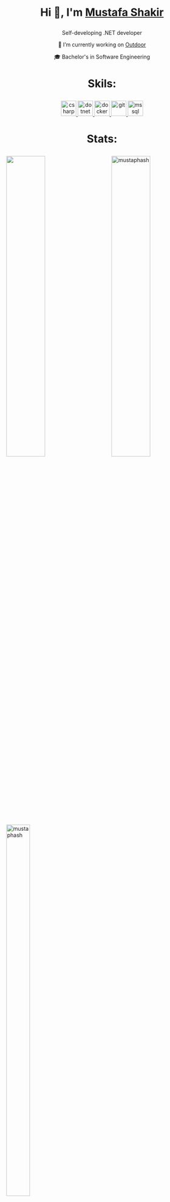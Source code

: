 # <p align="center"> Hi 👋, I'm [Mustafa Shakir](https://www.linkedin.com/in/mustafa-shakir-970391231/)</p>

<h3 align="center"></h3>
<p align="center">Self-developing .NET developer</P>
 <p align="center">🏃 I’m currently working on <a href="https://github.com/mustaphash/Outdoor" title="Issues">Outdoor</a></p>
 <p align="center">🎓  Bachelor's in Software Engineering </p>
 

# <p align = "center">Skils:</p>
<p align="center"> <a href="https://www.w3schools.com/cs/" target="_blank" rel="noreferrer"> <img size=7% src="https://iconape.com/wp-content/png_logo_vector/c.png" alt="csharp" width="40" height="40"/> </a> <a href="https://dotnet.microsoft.com/" target="_blank" rel="noreferrer"> <img src="https://wpguru.co.uk/wp-content/uploads/2020/04/dotnet-logo.png" alt="dotnet" width="40" height="40"/> </a>  <a href="https://www.docker.com/" target="_blank" rel="noreferrer">  <img src="https://cdn.icon-icons.com/icons2/2407/PNG/512/docker_icon_146192.png" alt="docker" width="40" height="40"/> </a> <a href="https://git-scm.com/" target="_blank" rel="noreferrer"> <img src="https://3.bp.blogspot.com/-xhNpNJJyQhk/XIe4GY78RQI/AAAAAAAAItc/ouueFUj2Hqo5dntmnKqEaBJR4KQ4Q2K3ACK4BGAYYCw/s1600/logo%2Bgit%2Bicon.png" alt="git" width="40" height="40"/> </a> <a href="https://www.microsoft.com/en-us/sql-server" target="_blank" rel="noreferrer"> <img src="https://vectorified.com/images/sql-server-icon-26.png?" alt="mssql" width="40" height="40"/> </a> </p>


# <p align = "center">Stats:</p>
<img width=45% align="left" high=50% src="https://github-readme-stats.vercel.app/api?username=mustaphash&hide_border=true&show_icons=true&theme=gruvbox" style="max-width: 100%;" />

<img width=45% align="right" src="https://github-readme-streak-stats.herokuapp.com/?user=mustaphash&hide_border=true&show_icons=true&theme=gruvbox" alt="mustaphash" />

<img width="35%" align="center" height="50%" src="https://github-readme-stats.vercel.app/api/top-langs?username=mustaphash&hide_border=true&show_icons=true&locale=en&layout=compact&theme=gruvbox" alt="mustaphash" style="max-width: 100%;" />




